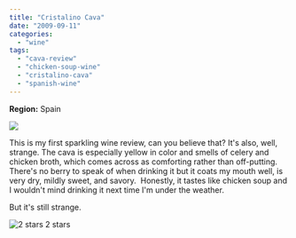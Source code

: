 ```yaml
---
title: "Cristalino Cava"
date: "2009-09-11"
categories:
  - "wine"
tags:
  - "cava-review"
  - "chicken-soup-wine"
  - "cristalino-cava"
  - "spanish-wine"
---
```


**Region:** Spain

![](http://www.rebeccagomezfarrell.com/gourmez/photos/cristalino.jpg)

This is my first sparkling wine review, can you believe that? It's also, well, strange. The cava is especially yellow in color and smells of celery and chicken broth, which comes across as comforting rather than off-putting.  There's no berry to speak of when drinking it but it coats my mouth well, is very dry, mildly sweet, and savory.  Honestly, it tastes like chicken soup and I wouldn't mind drinking it next time I'm under the weather.

But it's still strange.




<div class="caption">

![2 stars](http://s3.amazonaws.com/thegourmez-wpmedia/2009/02/rating_chicken11.gif "rating_chicken11") 2 stars</div>

